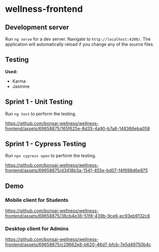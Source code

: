 # wellness-frontend

## Development server

Run `ng serve` for a dev server. Navigate to `http://localhost:4200/`. The application will automatically reload if you change any of the source files.

## Testing
**Used:**
* Karma
* Jasmine

## Sprint 1 - Unit Testing

Run `ng test` to perform the testing.

https://github.com/bonsai-wellness/wellness-frontend/assets/69658875/165f625e-8d35-4a90-b7a8-148366eba058

## Sprint 1 - Cypress Testing

Run `npx cypress open` to perform the testing.

https://github.com/bonsai-wellness/wellness-frontend/assets/69658875/d3418b3a-1541-455e-bd07-f4f698d6e975


## Demo

### Mobile client for Students
https://github.com/bonsai-wellness/wellness-frontend/assets/69658875/36cb4e36-51f8-439b-9ce6-ec93eb9132c6


### Desktop client for Admins
https://github.com/bonsai-wellness/wellness-frontend/assets/69658875/c29662e8-b620-46d7-bfcb-7e5d49750b4c

